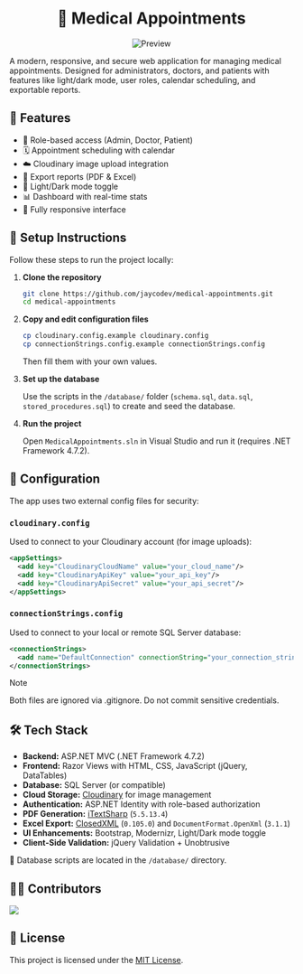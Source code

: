 <h1 align="center">🏥 Medical Appointments</h1>

<p align="center">
  <img src="https://github.com/jaycodev/medical-appointments/blob/main/Assets/readme.jpg" alt="Preview"/>
</p>

A modern, responsive, and secure web application for managing medical appointments. Designed for administrators, doctors, and patients with features like light/dark mode, user roles, calendar scheduling, and exportable reports.

## 🚀 Features

- 🔐 Role-based access (Admin, Doctor, Patient)
- 🗓️ Appointment scheduling with calendar
- ☁️ Cloudinary image upload integration
- 📁 Export reports (PDF & Excel)
- 🌙 Light/Dark mode toggle
- 📊 Dashboard with real-time stats
- 📱 Fully responsive interface

## 🔧 Setup Instructions

Follow these steps to run the project locally:

1. **Clone the repository**

   ```bash
   git clone https://github.com/jaycodev/medical-appointments.git
   cd medical-appointments
   ```

2. **Copy and edit configuration files**

   ```bash
   cp cloudinary.config.example cloudinary.config
   cp connectionStrings.config.example connectionStrings.config
   ```

   Then fill them with your own values.

3. **Set up the database**

   Use the scripts in the `/database/` folder (`schema.sql`, `data.sql`, `stored_procedures.sql`) to create and seed the database.

4. **Run the project**

   Open `MedicalAppointments.sln` in Visual Studio and run it (requires .NET Framework 4.7.2).

## 📁 Configuration

The app uses two external config files for security:

### `cloudinary.config`

Used to connect to your Cloudinary account (for image uploads):

```xml
<appSettings>
  <add key="CloudinaryCloudName" value="your_cloud_name"/>
  <add key="CloudinaryApiKey" value="your_api_key"/>
  <add key="CloudinaryApiSecret" value="your_api_secret"/>
</appSettings>
```

### `connectionStrings.config`

Used to connect to your local or remote SQL Server database:

```xml
<connectionStrings>
  <add name="DefaultConnection" connectionString="your_connection_string"/>
</connectionStrings>
```

> [!NOTE]
> Both files are ignored via .gitignore. Do not commit sensitive credentials.


## 🛠️ Tech Stack

- **Backend:** ASP.NET MVC (.NET Framework 4.7.2)
- **Frontend:** Razor Views with HTML, CSS, JavaScript (jQuery, DataTables)
- **Database:** SQL Server (or compatible)
- **Cloud Storage:** [Cloudinary](https://cloudinary.com/) for image management
- **Authentication:** ASP.NET Identity with role-based authorization
- **PDF Generation:** [iTextSharp](https://github.com/itext/itextsharp) (`5.5.13.4`)
- **Excel Export:** [ClosedXML](https://github.com/ClosedXML/ClosedXML) (`0.105.0`) and `DocumentFormat.OpenXml` (`3.1.1`)
- **UI Enhancements:** Bootstrap, Modernizr, Light/Dark mode toggle
- **Client-Side Validation:** jQuery Validation + Unobtrusive

💾 Database scripts are located in the `/database/` directory.

## 🧑‍💻 Contributors

<a href="https://github.com/jaycodev/medical-appointments/graphs/contributors">
  <img src="https://contrib.rocks/image?repo=jaycodev/medical-appointments" />
</a>

## 📄 License

This project is licensed under the [MIT License](./LICENSE).
